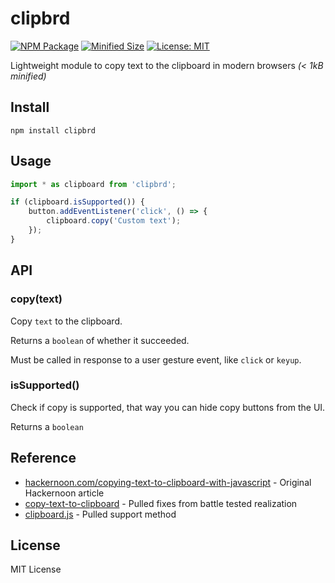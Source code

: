 # clipbrd

[![NPM Package](https://img.shields.io/npm/v/clipbrd.svg?style=flat-square)](https://www.npmjs.org/package/clipbrd)
[![Minified Size](https://img.shields.io/bundlephobia/min/clipbrd.svg?style=flat-square)](https://bundlephobia.com/result?p=clipbrd)
[![License: MIT](https://img.shields.io/badge/License-MIT-yellow.svg?style=flat-square)](https://github.com/shrpne/clipbrd/blob/master/LICENSE)

Lightweight module to copy text to the clipboard in modern browsers *(< 1kB minified)*


## Install

```
npm install clipbrd
```


## Usage

```js
import * as clipboard from 'clipbrd';

if (clipboard.isSupported()) {
    button.addEventListener('click', () => {
        clipboard.copy('Custom text');
    });
}
```


## API

### copy(text)

Copy `text` to the clipboard.

Returns a `boolean` of whether it succeeded.

Must be called in response to a user gesture event, like `click` or `keyup`.

### isSupported()

Check if copy is supported, that way you can hide copy buttons from the UI.

Returns a `boolean`


## Reference

- [hackernoon.com/copying-text-to-clipboard-with-javascript](https://hackernoon.com/copying-text-to-clipboard-with-javascript-df4d4988697f) - Original Hackernoon article
- [copy-text-to-clipboard](https://github.com/sindresorhus/copy-text-to-clipboard) - Pulled fixes from battle tested realization
- [clipboard.js](https://github.com/zenorocha/clipboard.js/) - Pulled support method


## License

MIT License



